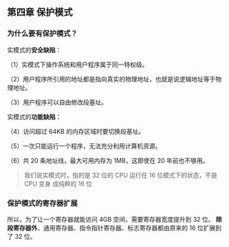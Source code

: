 ## 第四章 保护模式

### 为什么要有保护模式？

实模式的**安全缺陷**：

（1）实模式下操作系统和用户程序属于同一特权级。 

（2）用户程序所引用的地址都是指向真实的物理地址，也就是说逻辑地址等于物理地址。 

（3）用户程序可以自由修改段基址。

实模式的**功能缺陷**：

（4）访问超过 64KB 的内存区域时要切换段基址。 

（5）一次只能运行一个程序，无法充分利用计算机资源。 

（6）共 20 条地址线，最大可用内存为 1MB，这即使在 20 年前也不够用。

> 我们说实模式时，指的是 32 位的 CPU 运行在 16 位模式下的状态，不是 CPU 变身 成纯粹的 16 位

###  保护模式的寄存器扩展

所以，为了让一个寄存器就能访问 4GB 空间，需要寄存器宽度提升到 32 位。 **除段寄存器外**，通用寄存器、指令指针寄存器、标志寄存器都由原来的 16 位扩展到了 32 位。

